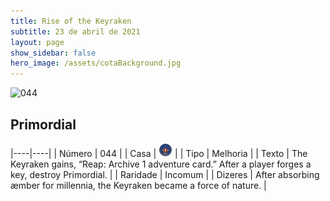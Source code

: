 ```yaml
---
title: Rise of the Keyraken
subtitle: 23 de abril de 2021
layout: page
show_sidebar: false
hero_image: /assets/cotaBackground.jpg
---
```


![044](https://cards-keyforge.s3.eu-north-1.amazonaws.com/media/en/rotk/044.png)

## Primordial

|----|----|
| Número | 044 |
| Casa | ![Keyraken](https://raw.githubusercontent.com/cardsofkeyforge/cardsofkeyforge.github.io/master/rotk/keyraken.png "Keyraken") |
| Tipo | Melhoria |
| Texto | The Keyraken gains, “Reap: Archive  1 adventure card.” After a player forges a key,  destroy Primordial. |
| Raridade | Incomum |
| Dizeres | After absorbing æmber for millennia, the  Keyraken became a force of nature. |
